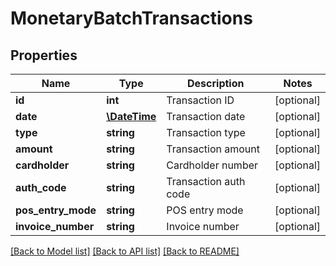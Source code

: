 # MonetaryBatchTransactions

## Properties
Name | Type | Description | Notes
------------ | ------------- | ------------- | -------------
**id** | **int** | Transaction ID | [optional] 
**date** | [**\DateTime**](\DateTime.md) | Transaction date | [optional] 
**type** | **string** | Transaction type | [optional] 
**amount** | **string** | Transaction amount | [optional] 
**cardholder** | **string** | Cardholder number | [optional] 
**auth_code** | **string** | Transaction auth code | [optional] 
**pos_entry_mode** | **string** | POS entry mode | [optional] 
**invoice_number** | **string** | Invoice number | [optional] 

[[Back to Model list]](../../README.md#documentation-for-models) [[Back to API list]](../../README.md#documentation-for-api-endpoints) [[Back to README]](../../README.md)

